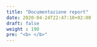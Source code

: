 ```yaml
---
title: "Documentazione report"
date: 2020-04-24T22:47:10+02:00
draft: false
weight : 190
pre: "<b> </b>"
---
```


